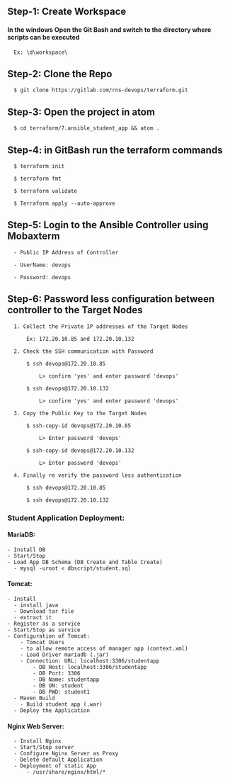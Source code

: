 ## Step-1: Create Workspace

#### In the windows Open the Git Bash and switch to the directory where scripts can be executed

      Ex: \d\workspace\

## Step-2: Clone the Repo

      $ git clone https://gitlab.com/rns-devops/terraform.git

## Step-3: Open the project in atom

      $ cd terraform/7.ansible_student_app && atom .

## Step-4: in GitBash run the terraform commands

      $ terraform init

      $ terraform fmt

      $ terraform validate

      $ Terraform apply --auto-approve

## Step-5: Login to the Ansible Controller using Mobaxterm

      - Public IP Address of Controller

      - UserName: devops

      - Password: devops

## Step-6: Password less configuration between controller to the Target Nodes

      1. Collect the Private IP addresses of the Target Nodes

          Ex: 172.20.10.85 and 172.20.10.132

      2. Check the SSH communication with Password

          $ ssh devops@172.20.10.85

              L> confirm 'yes' and enter password 'devops'

          $ ssh devops@172.20.10.132

              L> confirm 'yes' and enter password 'devops'

      3. Copy the Public Key to the Target Nodes

          $ ssh-copy-id devops@172.20.10.85

              L> Enter password 'devops'

          $ ssh-copy-id devops@172.20.10.132

              L> Enter password 'devops'

      4. Finally re verify the password less authentication

          $ ssh devops@172.20.10.85

          $ ssh devops@172.20.10.132


### Student Application Deployment:

#### MariaDB:
    - Install DB
    - Start/Stop
    - Load App DB Schema (DB Create and Table Create)
      - mysql -uroot < dbscript/student.sql

#### Tomcat:
    - Install
      - install java
      - Download tar file
      - extract it
    - Register as a service
    - Start/Stop as service
    - Configuration of Tomcat:
        - Tomcat Users
        - to allow remote access of manager app (context.xml)
        - Load Driver mariadb (.jar)
        - Connection: URL: localhost:3306/studentapp
            - DB Host: localhost:3306/studentapp
            - DB Port: 3306
            - DB Name: studentapp
            - DB UN: student
            - DB PWD: student1
      - Maven Build
        - Build student app (.war)
      - Deploy the Application

#### Nginx Web Server:
      - Install Nginx
      - Start/Stop server
      - Configure Nginx Server as Proxy
      - Delete default Application
      - Deployment of static App
          - /usr/share/nginx/html/*
